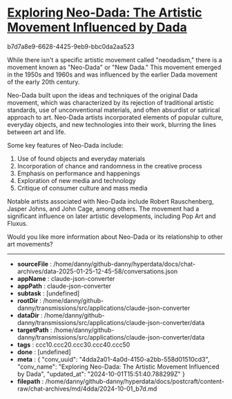 # [Exploring Neo-Dada: The Artistic Movement Influenced by Dada](https://claude.ai/chat/4dda2a01-4a0d-4150-a2bb-558d01510cd3)

b7d7a8e9-6628-4425-9eb9-bbc0da2aa523

 While there isn't a specific artistic movement called "neodadism," there is a movement known as "Neo-Dada" or "New Dada." This movement emerged in the 1950s and 1960s and was influenced by the earlier Dada movement of the early 20th century.

Neo-Dada built upon the ideas and techniques of the original Dada movement, which was characterized by its rejection of traditional artistic standards, use of unconventional materials, and often absurdist or satirical approach to art. Neo-Dada artists incorporated elements of popular culture, everyday objects, and new technologies into their work, blurring the lines between art and life.

Some key features of Neo-Dada include:

1. Use of found objects and everyday materials
2. Incorporation of chance and randomness in the creative process
3. Emphasis on performance and happenings
4. Exploration of new media and technology
5. Critique of consumer culture and mass media

Notable artists associated with Neo-Dada include Robert Rauschenberg, Jasper Johns, and John Cage, among others. The movement had a significant influence on later artistic developments, including Pop Art and Fluxus.

Would you like more information about Neo-Dada or its relationship to other art movements?

---

* **sourceFile** : /home/danny/github-danny/hyperdata/docs/chat-archives/data-2025-01-25-12-45-58/conversations.json
* **appName** : claude-json-converter
* **appPath** : claude-json-converter
* **subtask** : [undefined]
* **rootDir** : /home/danny/github-danny/transmissions/src/applications/claude-json-converter
* **dataDir** : /home/danny/github-danny/transmissions/src/applications/claude-json-converter/data
* **targetPath** : /home/danny/github-danny/transmissions/src/applications/claude-json-converter/data
* **tags** : ccc10.ccc20.ccc30.ccc40.ccc50
* **done** : [undefined]
* **meta** : {
  "conv_uuid": "4dda2a01-4a0d-4150-a2bb-558d01510cd3",
  "conv_name": "Exploring Neo-Dada: The Artistic Movement Influenced by Dada",
  "updated_at": "2024-10-01T15:51:40.788299Z"
}
* **filepath** : /home/danny/github-danny/hyperdata/docs/postcraft/content-raw/chat-archives/md/4dda/2024-10-01_b7d.md